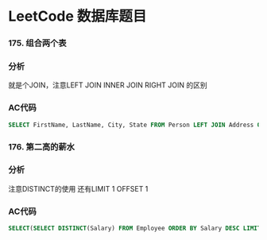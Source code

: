 # LeetCode 数据库题目

### 175. 组合两个表

### 分析

就是个JOIN，注意LEFT JOIN INNER JOIN RIGHT JOIN 的区别

### AC代码

```sql
SELECT FirstName, LastName, City, State FROM Person LEFT JOIN Address ON Person.PersonId = Address.PersonId
```

### 176. 第二高的薪水

### 分析

注意DISTINCT的使用 还有LIMIT 1 OFFSET 1

### AC代码

```sql
SELECT(SELECT DISTINCT(Salary) FROM Employee ORDER BY Salary DESC LIMIT 1 OFFSET 1) AS SecondHighestSalary;
```